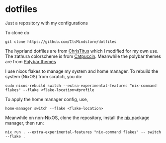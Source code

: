 # dotfiles
Just a repository with my configurations

To clone do 
```
git clone https://github.com/ItsMindstorm/dotfiles
```

The hyprland dotfiles are from [ChrisTitus](https://github.com/ChrisTitusTech/hyprland-titus) which I modified for my own use.
The zathura colorscheme is from [Catpuccin](https://github.com/catppuccin/zathura). Meanwhile the polybar themes are from [Polybar themes](https://github.com/adi1090x/polybar-themes) 

I use nixos flakes to manage my system and home manager. To rebuild the system (NixOS) from scratch, you do:
```
sudo nixos-rebuild switch --extra-experimental-features "nix-command flakes" --flake <flake-location>#profile
```

To apply the home manager config, use,
```
home-manager switch --flake <flake-location>
```

Meanwhile on non-NixOS, clone the repository, install the [nix ](https://nixos.org/download.html) package manager, then run: 
```shell 
nix run . --extra-experimental-features "nix-command flakes" -- switch --flake .
```
